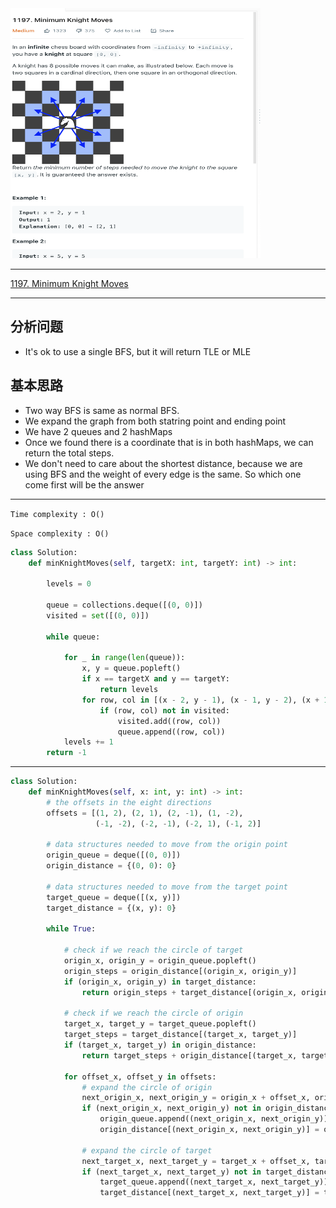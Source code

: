 <img src="https://raw.githubusercontent.com/longlonglu/shuati/main/BFS/1197.%20Minimum%20Knight%20Moves/2022-11-01-14-22-55.png" width="400" height="400"/>

___
[1197. Minimum Knight Moves](https://leetcode.com/problems/minimum-knight-moves/)
___

## 分析问题
* It's ok to use a single BFS, but it will return TLE or MLE

## 基本思路
* Two way BFS is same as normal BFS.
* We expand the graph from both statring point and ending point
* We have 2 queues and 2 hashMaps
* Once we found there is a coordinate that is in both hashMaps, we can return the total steps.
* We don't need to care about the shortest distance, because we are using BFS and the weight of every edge is the same. So which one come first will be the answer

___

`Time complexity : O()`

`Space complexity : O()`
```python
class Solution:
    def minKnightMoves(self, targetX: int, targetY: int) -> int:
        
        levels = 0
        
        queue = collections.deque([(0, 0)])
        visited = set([(0, 0)])
        
        while queue:
             
            for _ in range(len(queue)):
                x, y = queue.popleft()
                if x == targetX and y == targetY:
                    return levels
                for row, col in [(x - 2, y - 1), (x - 1, y - 2), (x + 1, y - 2), (x + 2, y - 1), (x + 2, y + 1), (x + 1, y + 2), (x - 1, y + 2), (x - 2, y + 1)]:
                    if (row, col) not in visited:
                        visited.add((row, col))
                        queue.append((row, col))     
            levels += 1
        return -1
```

___

```python
class Solution:
    def minKnightMoves(self, x: int, y: int) -> int:
        # the offsets in the eight directions
        offsets = [(1, 2), (2, 1), (2, -1), (1, -2),
                   (-1, -2), (-2, -1), (-2, 1), (-1, 2)]

        # data structures needed to move from the origin point
        origin_queue = deque([(0, 0)])
        origin_distance = {(0, 0): 0}

        # data structures needed to move from the target point
        target_queue = deque([(x, y)])
        target_distance = {(x, y): 0}

        while True:
            
            # check if we reach the circle of target
            origin_x, origin_y = origin_queue.popleft()
            origin_steps = origin_distance[(origin_x, origin_y)]
            if (origin_x, origin_y) in target_distance:
                return origin_steps + target_distance[(origin_x, origin_y)]

            # check if we reach the circle of origin
            target_x, target_y = target_queue.popleft()
            target_steps = target_distance[(target_x, target_y)]
            if (target_x, target_y) in origin_distance:
                return target_steps + origin_distance[(target_x, target_y)]

            for offset_x, offset_y in offsets:
                # expand the circle of origin
                next_origin_x, next_origin_y = origin_x + offset_x, origin_y + offset_y
                if (next_origin_x, next_origin_y) not in origin_distance:
                    origin_queue.append((next_origin_x, next_origin_y))
                    origin_distance[(next_origin_x, next_origin_y)] = origin_steps + 1

                # expand the circle of target
                next_target_x, next_target_y = target_x + offset_x, target_y + offset_y
                if (next_target_x, next_target_y) not in target_distance:
                    target_queue.append((next_target_x, next_target_y))
                    target_distance[(next_target_x, next_target_y)] = target_steps + 1
```